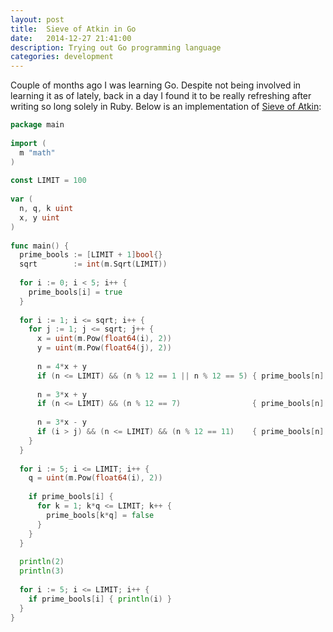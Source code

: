 ```yaml
---
layout: post
title:  Sieve of Atkin in Go
date:   2014-12-27 21:41:00
description: Trying out Go programming language
categories: development
---
```


Couple of months ago I was learning Go. Despite not being involved in learning it as of lately, back in a day I found it to be really refreshing after writing so long solely in Ruby. Below is an implementation of [Sieve of Atkin](http://en.wikipedia.org/wiki/Sieve_of_Atkin):

```go
package main
 
import (
  m "math" 
)
 
const LIMIT = 100
 
var (
  n, q, k uint
  x, y uint
)
 
func main() {
  prime_bools := [LIMIT + 1]bool{}
  sqrt        := int(m.Sqrt(LIMIT))
 
  for i := 0; i < 5; i++ {
    prime_bools[i] = true
  }
 
  for i := 1; i <= sqrt; i++ {
    for j := 1; j <= sqrt; j++ {
      x = uint(m.Pow(float64(i), 2))
      y = uint(m.Pow(float64(j), 2))
 
      n = 4*x + y
      if (n <= LIMIT) && (n % 12 == 1 || n % 12 == 5) { prime_bools[n] = !prime_bools[n] }
 
      n = 3*x + y
      if (n <= LIMIT) && (n % 12 == 7)                { prime_bools[n] = !prime_bools[n] }
 
      n = 3*x - y
      if (i > j) && (n <= LIMIT) && (n % 12 == 11)    { prime_bools[n] = !prime_bools[n] }
    }
  }
 
  for i := 5; i <= LIMIT; i++ {
    q = uint(m.Pow(float64(i), 2))
 
    if prime_bools[i] {
      for k = 1; k*q <= LIMIT; k++ {
        prime_bools[k*q] = false
      }
    }
  }
 
  println(2)
  println(3)
 
  for i := 5; i <= LIMIT; i++ {
    if prime_bools[i] { println(i) }
  }
}
```
